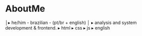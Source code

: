 # AboutMe
│▸ he/him - brazilian - (pt/br + english)
│     ▸ analysis and system development & frontend.
      ▸  html
      ▸  css
      ▸  js
      ▸  english
      
